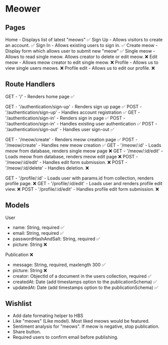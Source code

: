 # Meower

## Pages

Home - Displays list of latest "meows" ✅
Sign Up - Allows visitors to create an account. ✅
Sign In - Allows existing users to sign in. ✅
Create meow - Display form which allows user to submit new "meow" ✅
Single meow - Allows to read single meow. Allows creator to delete or edit meow. ❌
Edit meow - Allows meow creator to edit single meow. ❌
Profile - Allows us to view single users meows. ❌
Profile edit - Allows us to edit our profile. ❌

## Route Handlers

GET - '/' - Renders home page ✅

GET - '/authentication/sign-up' - Renders sign up page ✅
POST - '/authentication/sign-up' - Handles account registration ✅
GET - '/authentication/sign-in' - Renders sign in page ✅
POST - '/authentication/sign-in' - Handles existing user authentication ✅
POST - '/authentication/sign-out' - Handles user sign-out ✅

GET - '/meow/create' - Renders meow creation page ✅
POST - '/meow/create' - Handles new meow creation ✅
GET - '/meow/:id' - Loads meow from database, renders single meow page ❌
GET - '/meow/:id/edit' - Loads meow from database, renders meow edit page ❌
POST - '/meow/:id/edit' - Handles edit form submission. ❌
POST - '/meow/:id/delete' - Handles deletion. ❌

GET - '/profile/:id' - Loads user with params.id from collection, renders profile page. ❌
GET - '/profile/:id/edit' - Loads user and renders profile edit view. ❌
POST - '/profile/:id/edit' - Handles profile edit form submission. ❌

## Models

User

- name: String, required ✅
- email: String, required ✅
- passwordHashAndSalt: String, required ✅
- picture: String ❌

Publication ❌

- message: String, required, maxlength 300 ✅
- picture: String ❌
- creator: ObjectId of a document in the users collection, required ✅
- createdAt: Date (add timestamps option to the publicationSchema) ✅
- updatedAt: Date (add timestamps option to the publicationSchema) ✅

## Wishlist

- Add date formating helper to HBS
- Like "meows" (Like model). Most liked meows would be featured.
- Sentiment analysis for "meows". If meow is negative, stop publication.
- Share button.
- Required users to confirm email before publishing.
